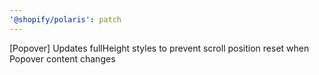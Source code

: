 ```yaml
---
'@shopify/polaris': patch
---
```


[Popover] Updates fullHeight styles to prevent scroll position reset when Popover content changes
